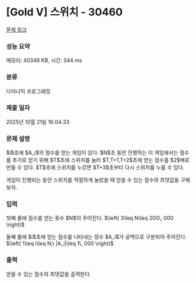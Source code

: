 # [Gold V] 스위치 - 30460 

[문제 링크](https://www.acmicpc.net/problem/30460) 

### 성능 요약

메모리: 40348 KB, 시간: 344 ms

### 분류

다이나믹 프로그래밍

### 제출 일자

2025년 10월 21일 16:04:33

### 문제 설명

<p>$i$초에 $A_i$의 점수를 얻는 게임이 있다. $N$초 동안 진행하는 이 게임에서는 점수를 추가로 얻기 위해 $T$초에 스위치를 눌러 $T,T+1,T+2$초에 얻는 점수를 $2$배로 만들 수 있다. $T$초에 스위치를 누르면 $T+3$초부터 다시 스위치를 누를 수 있다.</p>

<p>게임이 진행되는 동안 스위치를 적절하게 눌렀을 때 얻을 수 있는 점수의 최댓값을 구해보자.</p>

### 입력 

 <p>첫째 줄에 점수를 얻는 횟수 $N$이 주어진다. $\left( 3\leq N\leq 200\, 000 \right)$</p>

<p>둘째 줄에 $i$초에 얻는 점수를 나타내는 정수 $A_i$가 공백으로 구분되어 주어진다. $\left( 1\leq i\leq N;\ |A_i|\leq 1\, 000 \right)$</p>

### 출력 

 <p>얻을 수 있는 점수의 최댓값을 출력한다.</p>

